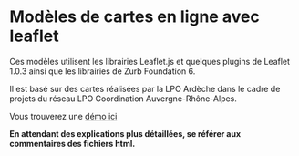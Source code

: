 # Modèles de cartes en ligne avec leaflet

Ces modèles utilisent les librairies Leaflet.js et quelques plugins de Leaflet 1.0.3 ainsi que les librairies de Zurb Foundation 6.

Il est basé sur des cartes réalisées par la LPO Ardèche dans le cadre de projets du réseau LPO Coordination Auvergne-Rhône-Alpes.

Vous trouverez une [démo ici](https://aura-partage.lpo.fr/cartes/simplebasemaps/basics.html "Démo de carte en ligne")

**En attendant des explications plus détaillées, se référer aux commentaires des fichiers html.**
